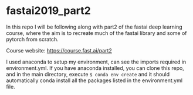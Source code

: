 # fastai2019_part2

In this repo I will be following along with part2 of the fastai deep learning course, where the aim is to recreate much of the fastai library and some of pytorch from scratch.

Course website: https://course.fast.ai/part2

I used anaconda to setup my environment, can see the imports required in environment.yml. If you have anaconda installed, you can clone this repo, and in the main directory, execute `$ conda env create` and it should automatically conda install all the packages listed in the environment.yml file.
